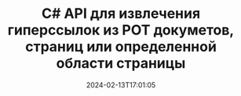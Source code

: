 ---
############################# Static ############################
layout: "auto-gen-parser"
date: 2024-02-13T17:01:05
draft: false
otherformats: 
ext: pot

############################# Head ############################
head_title: "Извлечение гиперссылок из POT докуметов, страниц или области страницы через C#"
head_description: "GroupDocs.Parser for .NET API позволяет разработчикам извлекать гиперссылки из документов, страниц документов или определенных областей страниц Excel, PowerPoint, PDF, Outlook и т. д."

############################# Header ############################
title: "C# API для извлечения гиперссылок из POT докуметов, страниц или определенной области страницы"
description: "GroupDocs.Parser for .NET API упрощает работу разработчиков, позволяя им извлекать гиперссылки из документов, страницы документа или определенной области страницы PDF, DOCX, PPTX, EML, MSG, XLS, XLSX, CSV, RTF, EPUB и многих других."
bg_image: "https://cms.admin.containerize.com/templates/aspose/App_Themes/V3/images/bg/header1.png"
bg_overlay: false
button:
    enable: true
    icon: "fas fa-arrow-down"
    label: "Скачать бесплатную пробную версию"
    link: "https://downloads.groupdocs.com/parser/net"

############################# SubMenu ############################
submenu:
    enable: true

    left:
        img_alt: "GroupDocs.Parser for .NET"
        image: "https://cms.admin.containerize.com/templates/groupdocs/images/product-logos/90x90-noborder/groupdocs-parser-net.png"
        product: "GroupDocs.Parser"
        platform: ".NET"

    middle:
        button:

            # button loop
            - link: "https://apireference.groupdocs.com/parser/net"
              text: "Справочник по API"

            # button loop
            - link: "https://github.com/groupdocs-parser"
              text: "Примеры кода"

            # button loop
            - link: "https://products.groupdocs.app/parser/family"
              text: "Живые демонстрации"

            # button loop
            - link: "https://purchase.groupdocs.com/pricing/parser/net"
              text: "Цены"

    right:
        link_download: "https://downloads.groupdocs.com/parser"
        link_learn: "https://docs.groupdocs.com/parser/net"
        link_buy: "https://purchase.groupdocs.com"

############################# About ############################
about:
    enable: true
    title: "Как анализировать и извлекать гиперссылки из документов POT через .NET API?"
    content: |
        Гиперссылка — это фрагмент текста, изображение или значок, который указывает на весь документ или на определенную часть документа. Использование гиперссылок позволяет пользователям переходить на веб-страницу или документ. Часто требуется извлечь гиперссылки из документа и использовать их для доступа к внешнему документу или веб-странице. GroupDocs.Parser for .NET – это увлекательный API для извлечения текста из документов, который предоставляет полную функциональность для реализации решений для извлечения текста и метаданных. Он поддерживает извлечение текста и гиперссылок из PDF, электронных писем, электронных книг, форматов Microsoft Office: Word (DOC, DOCX), PowerPoint (PPT, PPTX), Excel (XLS, XLSX), форматов LibreOffice и многих других. Он поддерживает несколько расширенных функций для анализа документов, извлечения простого и структурированного текста, поиска текста по ключевым словам, извлечения метаданных или изображений, контейнеров, а также вложений и многого другого.
        
        

############################# Steps ############################
steps:
    enable: true
    title_left: "Извлечь гиперссылки из POT в .NET"
    content_left: |
        [GroupDocs.Parser for .NET](/ru/parser/net/) позволяет разработчикам C# легко извлекать гиперссылки из файла POT, выполняя несколько простых шагов. .
        
        * Создать объект [Parser](https://reference.groupdocs.com/net/parser/groupdocs.parser/parser) для исходного документа;
        * Проверьте, поддерживает ли документ извлечение гиперссылок;
        * Вызовите метод [GetHyperlinks](https://reference.groupdocs.com/parser/net/groupdocs.parser/parser/methods/gethyperlinks) и получите коллекцию [PageHyperlinkArea](https://reference.groupdocs.com/parser/net/groupdocs.parser.data/pagehyperlinkarea) объектов;
        * Переберите коллекцию и получите текст гиперссылки и URL-адрес.

    title_right: "Узнать больше про извлечение гиперссылок"
    content_right: |
        * <a href="https://docs.groupdocs.com/parser/net/extract-hyperlinks-from-document/">Как извлечь гиперссылки из документа в C#</a>
        * <a href="https://docs.groupdocs.com/parser/net/extract-hyperlinks-from-document-page/">Как извлечь гиперссылки из страницы документа в C#</a>
        * <a href="https://docs.groupdocs.com/parser/net/extract-hyperlinks-from-document-page-area/">Как извлечь гиперссылки из области страницы документа в C#</a>
    
    code: |
     {{% parser/additional-styles %}}
     {{< parser/code-parser title="Как извлечь гиперссылки из файла POT, используя пример кода C#">}}

        ```csharp    
        // Извлечение гиперссылок из файла POT с помощью API GroupDocs.Parser
        // Создайте экземпляр класса Parser
        using (Parser parser = new Parser(filePath)) {
            // Проверьте, поддерживает ли документ извлечение гиперссылок
            if (!parser.Features.Hyperlinks) {
                Console.WriteLine("Документ не поддерживает извлечение гиперссылок.");
                return;
            }
            // Извлечь гиперссылки из документа
            IEnumerable<PageHyperlinkArea> hyperlinks = parser.GetHyperlinks();
            // Итерация по гиперссылкам
            foreach (PageHyperlinkArea h in hyperlinks) {
                // Распечатать текст гиперссылки
                Console.WriteLine(h.Text);
                // Распечатать URL-адрес гиперссылки
                Console.WriteLine(h.Url);
                Console.WriteLine();
            }
        }
        ```
     {{< /parser/code-parser >}}

############################# More ############################
more:
    enable: true
    title_left: "Системные Требования"
    content_left: |
        GroupDocs.Parser for .NET API поддерживаются на всех основных платформах и операционных системах. Перед выполнением приведенного ниже кода убедитесь, что в вашей системе установлены следующие предварительные компоненты.
        
        * Операционные системы: Microsoft Windows, Linux, MacOS
        * Среды разработки: Microsoft Visual Studio, Xamarin, MonoDevelop
        * Фреймворки
        * Загрузите последнюю версию GroupDocs.Parser for .NET из [Nuget](https://www.nuget.org/packages/groupdocs.parser)

    title_right: "Зачем использовать GroupDocs.Parser for .NET"
    content_right: |
        * Поддержка извлечения простого текста из любых поддерживаемых документов    
        * Парсинг документов по пользовательским шаблонам    
        * Полная поддержка извлечения структурированного текста    
        * Текстовый поиск по ключевому слову и регулярному выражению    
        * Извлечение форматированного текста, метаданных, изображений, контейнеров и вложений    
        * Извлечение оглавления для некоторых поддерживаемых форматов документов    
        * Парсинг данных форм из PDF-документов    
        * Извлечение гиперссылок из документа   
        
############################# About Formats ############################
about_formats:
    enable: true

############################# More Formats ############################
more_formats:
    enable: true
    title: "Извлечение гиперссылок из других форматов документов"
    content: |
        .NET API анализа документов и извлечения гиперссылок для форматов файлов и изображений. Извлеките данные для некоторых популярных форматов файлов, как указано ниже.

############################# Back to top ###############################
back_to_top:
    enable: true
---